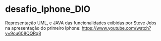 # desafio_Iphone_DIO
Representação UML, e JAVA das funcionalidades exibidas por Steve Jobs na apresentação do primeiro Iphone: https://www.youtube.com/watch?v=9ou608QQRq8
